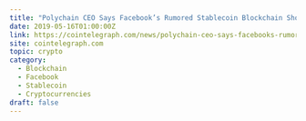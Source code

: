 ```yaml
---
title: "Polychain CEO Says Facebook’s Rumored Stablecoin Blockchain Should Be Public"
date: 2019-05-16T01:00:00Z
link: https://cointelegraph.com/news/polychain-ceo-says-facebooks-rumored-stablecoin-blockchain-should-be-public?utm_medium=RSS&utm_source=hune
site: cointelegraph.com
topic: crypto
category:
  - Blockchain
  - Facebook
  - Stablecoin
  - Cryptocurrencies
draft: false
---
```

